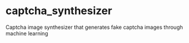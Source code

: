 # captcha_synthesizer
Captcha image synthesizer that generates fake captcha images through machine learning

